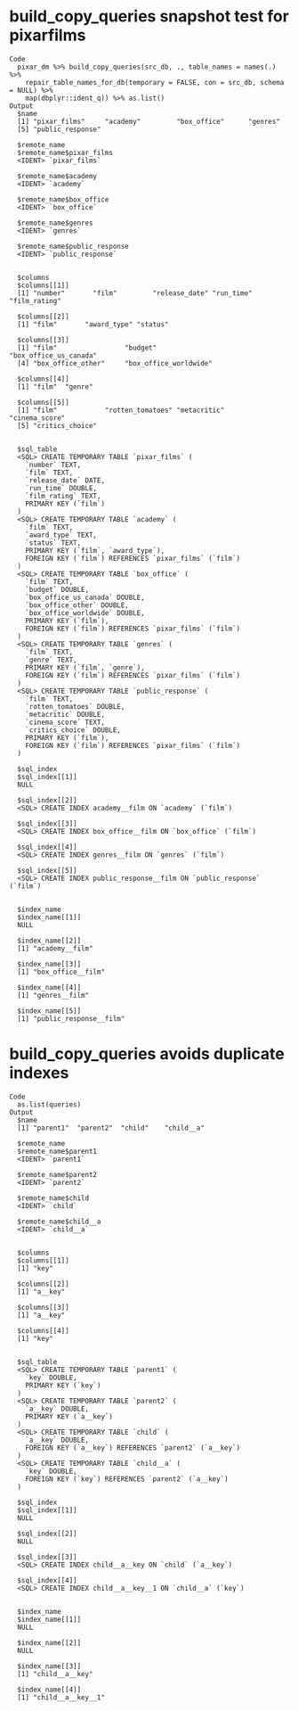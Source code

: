 # build_copy_queries snapshot test for pixarfilms

    Code
      pixar_dm %>% build_copy_queries(src_db, ., table_names = names(.) %>%
        repair_table_names_for_db(temporary = FALSE, con = src_db, schema = NULL) %>%
        map(dbplyr::ident_q)) %>% as.list()
    Output
      $name
      [1] "pixar_films"     "academy"         "box_office"      "genres"         
      [5] "public_response"
      
      $remote_name
      $remote_name$pixar_films
      <IDENT> `pixar_films`
      
      $remote_name$academy
      <IDENT> `academy`
      
      $remote_name$box_office
      <IDENT> `box_office`
      
      $remote_name$genres
      <IDENT> `genres`
      
      $remote_name$public_response
      <IDENT> `public_response`
      
      
      $columns
      $columns[[1]]
      [1] "number"       "film"         "release_date" "run_time"     "film_rating" 
      
      $columns[[2]]
      [1] "film"       "award_type" "status"    
      
      $columns[[3]]
      [1] "film"                 "budget"               "box_office_us_canada"
      [4] "box_office_other"     "box_office_worldwide"
      
      $columns[[4]]
      [1] "film"  "genre"
      
      $columns[[5]]
      [1] "film"            "rotten_tomatoes" "metacritic"      "cinema_score"   
      [5] "critics_choice" 
      
      
      $sql_table
      <SQL> CREATE TEMPORARY TABLE `pixar_films` (
        `number` TEXT,
        `film` TEXT,
        `release_date` DATE,
        `run_time` DOUBLE,
        `film_rating` TEXT,
        PRIMARY KEY (`film`)
      )
      <SQL> CREATE TEMPORARY TABLE `academy` (
        `film` TEXT,
        `award_type` TEXT,
        `status` TEXT,
        PRIMARY KEY (`film`, `award_type`),
        FOREIGN KEY (`film`) REFERENCES `pixar_films` (`film`)
      )
      <SQL> CREATE TEMPORARY TABLE `box_office` (
        `film` TEXT,
        `budget` DOUBLE,
        `box_office_us_canada` DOUBLE,
        `box_office_other` DOUBLE,
        `box_office_worldwide` DOUBLE,
        PRIMARY KEY (`film`),
        FOREIGN KEY (`film`) REFERENCES `pixar_films` (`film`)
      )
      <SQL> CREATE TEMPORARY TABLE `genres` (
        `film` TEXT,
        `genre` TEXT,
        PRIMARY KEY (`film`, `genre`),
        FOREIGN KEY (`film`) REFERENCES `pixar_films` (`film`)
      )
      <SQL> CREATE TEMPORARY TABLE `public_response` (
        `film` TEXT,
        `rotten_tomatoes` DOUBLE,
        `metacritic` DOUBLE,
        `cinema_score` TEXT,
        `critics_choice` DOUBLE,
        PRIMARY KEY (`film`),
        FOREIGN KEY (`film`) REFERENCES `pixar_films` (`film`)
      )
      
      $sql_index
      $sql_index[[1]]
      NULL
      
      $sql_index[[2]]
      <SQL> CREATE INDEX academy__film ON `academy` (`film`)
      
      $sql_index[[3]]
      <SQL> CREATE INDEX box_office__film ON `box_office` (`film`)
      
      $sql_index[[4]]
      <SQL> CREATE INDEX genres__film ON `genres` (`film`)
      
      $sql_index[[5]]
      <SQL> CREATE INDEX public_response__film ON `public_response` (`film`)
      
      
      $index_name
      $index_name[[1]]
      NULL
      
      $index_name[[2]]
      [1] "academy__film"
      
      $index_name[[3]]
      [1] "box_office__film"
      
      $index_name[[4]]
      [1] "genres__film"
      
      $index_name[[5]]
      [1] "public_response__film"
      
      

# build_copy_queries avoids duplicate indexes

    Code
      as.list(queries)
    Output
      $name
      [1] "parent1"  "parent2"  "child"    "child__a"
      
      $remote_name
      $remote_name$parent1
      <IDENT> `parent1`
      
      $remote_name$parent2
      <IDENT> `parent2`
      
      $remote_name$child
      <IDENT> `child`
      
      $remote_name$child__a
      <IDENT> `child__a`
      
      
      $columns
      $columns[[1]]
      [1] "key"
      
      $columns[[2]]
      [1] "a__key"
      
      $columns[[3]]
      [1] "a__key"
      
      $columns[[4]]
      [1] "key"
      
      
      $sql_table
      <SQL> CREATE TEMPORARY TABLE `parent1` (
        `key` DOUBLE,
        PRIMARY KEY (`key`)
      )
      <SQL> CREATE TEMPORARY TABLE `parent2` (
        `a__key` DOUBLE,
        PRIMARY KEY (`a__key`)
      )
      <SQL> CREATE TEMPORARY TABLE `child` (
        `a__key` DOUBLE,
        FOREIGN KEY (`a__key`) REFERENCES `parent2` (`a__key`)
      )
      <SQL> CREATE TEMPORARY TABLE `child__a` (
        `key` DOUBLE,
        FOREIGN KEY (`key`) REFERENCES `parent2` (`a__key`)
      )
      
      $sql_index
      $sql_index[[1]]
      NULL
      
      $sql_index[[2]]
      NULL
      
      $sql_index[[3]]
      <SQL> CREATE INDEX child__a__key ON `child` (`a__key`)
      
      $sql_index[[4]]
      <SQL> CREATE INDEX child__a__key__1 ON `child__a` (`key`)
      
      
      $index_name
      $index_name[[1]]
      NULL
      
      $index_name[[2]]
      NULL
      
      $index_name[[3]]
      [1] "child__a__key"
      
      $index_name[[4]]
      [1] "child__a__key__1"
      
      

